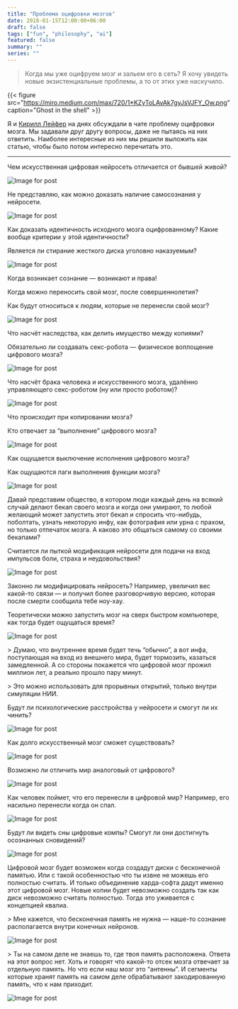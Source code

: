 ```yaml
---
title: "Проблема оцифровки мозгов"
date: 2018-01-15T12:00:00+06:00
draft: false
tags: ["fun", "philosophy", "ai"]
featured: false
summary: ""
series: ""
---
```


> Когда мы уже оцифруем мозг и зальем его в сеть? Я хочу увидеть новые экзистенциальные проблемы, а то от этих уже наскучило.

{{< figure src="https://miro.medium.com/max/720/1*KZyToLAvAk7gyJsVJFY_Ow.png" caption="Ghost in the shell" >}}

Я и [Кирилл Лейфер](https://medium.com/@KirillLeyfer) на днях обсуждали в чате проблему оцифровки мозга. Мы задавали друг другу вопросы, даже не пытаясь на них ответить. Наиболее интересные из них мы решили выложить как статью, чтобы было потом интересно перечитать это.

------

Чем искусственная цифровая нейросеть отличается от бывшей живой?

![Image for post](https://miro.medium.com/max/459/1*LNLo30q_FJ8slO407qLBVA.jpeg)

Не представляю, как можно доказать наличие самосознания у нейросети.

![Image for post](https://miro.medium.com/max/640/1*1SYPc7Lg8BgyZWlzszMjTg.jpeg)

Как доказать идентичность исходного мозга оцифрованному? Какие вообще критерии у этой идентичности?

Является ли стирание жесткого диска уголовно наказуемым?

![Image for post](https://miro.medium.com/max/685/1*0CnrrHCBLOqAegCEkQRTRw.png)

Когда возникает сознание — возникают и права!

Когда можно переносить свой мозг, после совершеннолетия?

Как будут относиться к людям, которые не перенесли свой мозг?

![Image for post](https://miro.medium.com/max/689/1*FIuE36XeERGiwWzTVUvdTQ.png)

Что насчёт наследства, как делить имущество между копиями?

Обязательно ли создавать секс-робота — физическое воплощение цифрового мозга?

![Image for post](https://miro.medium.com/max/500/1*CHuENPQxxHmO3NmF0lnivA.jpeg)

Что насчёт брака человека и искусственного мозга, удалённо управляющего секс-роботом (ну или просто роботом)?

![Image for post](https://miro.medium.com/max/1000/1*fBrZ_kD_IXN75EEKk0pvJw.png)

Что происходит при копировании мозга?

Кто отвечает за “выполнение” цифрового мозга?

![Image for post](https://miro.medium.com/max/600/1*QtJyMOw73QmWhXrJ8NcD0g.png)

Как ощущается выключение исполнения цифрового мозга?

Как ощущаются лаги выполнения функции мозга?

![Image for post](https://miro.medium.com/max/612/1*xFWN64Lf7whoZ9fxl2gKEQ.jpeg)

Давай представим общество, в котором люди каждый день на всякий случай делают бекап своего мозга и когда они умирают, то любой желающий может запустить этот бекап и спросить что-нибудь, поболтать, узнать некоторую инфу, как фотография или урна с прахом, но только отпечаток мозга. А каково это общаться самому со своими бекапами?

Считается ли пыткой модификация нейросети для подачи на вход импульсов боли, страха и неудовольствия?

![Image for post](https://miro.medium.com/max/500/1*VnloudWDCyIsNtcoxgyZRw.jpeg)

Законно ли модифицировать нейросеть? Например, увеличил вес какой-то связи — и получил более разговорчивую версию, которая после смерти сообщила тебе ноу-хау.

Теоретически можно запустить мозг на сверх быстром компьютере, как тогда будет ощущаться время?

![Image for post](https://miro.medium.com/max/1240/1*iAaQcRMMHMym6mYcppP3cw.png)

\> Думаю, что внутреннее время будет течь “обычно”, а вот инфа, поступающая на вход из внешнего мира, будет тормозить, казаться замедленной. А cо стороны покажется что цифровой мозг прожил миллион лет, а реально прошло пару минут.

\> Это можно использовать для прорывных открытий, только внутри симуляции НИИ.

Будут ли психологические расстройства у нейросети и смогут ли их чинить?

![Image for post](https://miro.medium.com/max/481/1*ZbJwbQgATOeZJfb3dsNFeQ.jpeg)

Как долго искусственный мозг сможет существовать?

![Image for post](https://miro.medium.com/max/640/1*imB5xqHd8jDYKGfTiZXyyw.png)

Возможно ли отличить мир аналоговый от цифрового?

![Image for post](https://miro.medium.com/max/640/1*uuXjkfoF7-0NrVuv-Q17dg.jpeg)

Как человек поймет, что его перенесли в цифровой мир? Например, его насильно перенесли когда он спал.

![Image for post](https://miro.medium.com/max/550/1*aP0UoWGGpywNIQUH2KA2OA.png)

Будут ли видеть сны цифровые компы? Смогут ли они достигнуть осознанных сновидений?

![Image for post](https://miro.medium.com/max/500/1*-StB59uKvNlQP91EhrsvKg.png)

Цифровой мозг будет возможен когда создадут диски с бесконечной памятью. Или с такой особенностью что ты извне не можешь его полностью считать. И только объединение харда-софта дадут именно этот цифровой мозг. Новые копии будет невозможно создать так как диск невозможно считать полностью. Тогда это уживается с концепцией квалиа.

\> Мне кажется, что бесконечная память не нужна — наше-то сознание располагается внутри конечных нейронов.

![Image for post](https://miro.medium.com/max/564/1*7wFq6kGbypJ-7voWH-LwYA.png)

\> Ты на самом деле не знаешь то, где твоя память расположена. Ответа на этот вопрос нет. Хоть и говорят что какой-то отсек мозга отвечает за отдельную память. Но что если наш мозг это “антенны”. И сегменты которые хранят память на самом деле обрабатывают закодированную память, что к нам приходит.

![Image for post](https://miro.medium.com/max/450/1*9PRa1o0oDs4FAGR8deT_pA.png)
